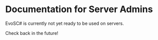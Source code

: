# Documentation for Server Admins

EvoSC# is currently not yet ready to be used on servers.

Check back in the future!